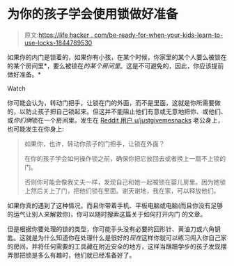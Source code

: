 # 为你的孩子学会使用锁做好准备

> 原文:[https://life hacker . com/be-ready-for-when-your-kids-learn-to-use-locks-1844789530](https://lifehacker.com/be-ready-for-when-your-kids-learn-to-use-locks-1844789530)

如果你的内门是锁着的，如果你有小孩，在某个时候，你家里的某个人要么被锁在的某个房间里*，要么被锁在*的某个房间里*。这是不可避免的，因此，你应该提前做好准备。*

Watch

你可能会认为，转动门把手，让锁在门的外面，而不是里面，这就是你所需要做的，以防止孩子把自己锁起来。但这并不能阻止他们有意或无意地把你、或他们、或*你们俩*锁在一个房间里。发生在 [Reddit 用户 u/justgivemesnacks](https://www.reddit.com/r/Parenting/comments/ibzwfv/an_fyi_on_locks_on_your_kids_door/) 老公身上，也可能发生在你身上:

> 如果你，也许，转动你孩子的门把手，让锁在外面？
> 
> 在你的孩子学会如何操作锁之前，确保你把它放回去或者换上一扇不上锁的门。
> 
> 否则你可能会像我丈夫一样，发现自己和她一起被锁在婴儿房里。因为她锁上然后关上了门，把他们锁在里面。谢天谢地，我在家，可以释放他们。

如果你真的遇到了这种情况，而且你带着手机、平板电脑或电脑(而且你没有足够的运气让别人来解救你)，你可以随时搜索这篇关于如何打开内门 的文章。

但是根据你要处理的锁的类型，你可能手头没有必要的回形针、黄油刀或六角钥匙。这就是为什么知道你在处理什么是很好的*现在*这样你就可以练习闯入你自己家的房间，并将任何需要的工具藏在附近安全的地方，这样当蹒跚学步的孩子发现摆弄那把锁是多么有趣时，他们就已经准备好了。